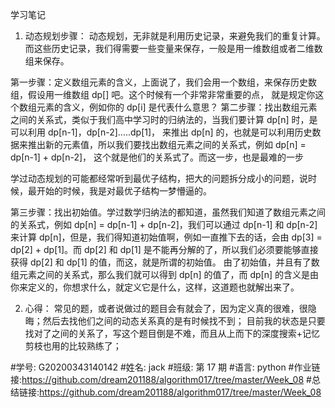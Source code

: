 学习笔记

1. 动态规划步骤：
   动态规划，无非就是利用历史记录，来避免我们的重复计算。而这些历史记录，我们得需要一些变量来保存，一般是用一维数组或者二维数组来保存。

第一步骤：定义数组元素的含义，上面说了，我们会用一个数组，来保存历史数组，假设用一维数组 dp[] 吧。这个时候有一个非常非常重要的点，
就是规定你这个数组元素的含义，例如你的 dp[i] 是代表什么意思？
第二步骤：找出数组元素之间的关系式，类似于我们高中学习时的归纳法的，当我们要计算 dp[n] 时，是可以利用 dp[n-1]，dp[n-2].....dp[1]，
来推出 dp[n] 的，也就是可以利用历史数据来推出新的元素值，所以我们要找出数组元素之间的关系式，例如 dp[n] = dp[n-1] + dp[n-2]，
这个就是他们的关系式了。而这一步，也是最难的一步

学过动态规划的可能都经常听到最优子结构，把大的问题拆分成小的问题，说时候，最开始的时候，我是对最优子结构一梦懵逼的。

第三步骤：找出初始值。学过数学归纳法的都知道，虽然我们知道了数组元素之间的关系式，例如 dp[n] = dp[n-1] + dp[n-2]，我们可以通过 dp[n-1] 和 dp[n-2] 来计算 dp[n]，但是，我们得知道初始值啊，例如一直推下去的话，会由 dp[3] = dp[2] + dp[1]。而 dp[2] 和 dp[1] 是不能再分解的了，所以我们必须要能够直接获得 dp[2] 和 dp[1] 的值，而这，就是所谓的初始值。
由了初始值，并且有了数组元素之间的关系式，那么我们就可以得到 dp[n] 的值了，而 dp[n] 的含义是由你来定义的，你想求什么，就定义它是什么，这样，这道题也就解出来了。

2. 心得：
   常见的题，或者说做过的题目会有就会了，因为定义真的很难，很隐晦；然后去找他们之间的动态关系真的是有时候找不到；
   目前我的状态是只要找对了之间的关系了，写这个题目倒是不难，而且从上而下的深度搜索+记忆剪枝也用的比较熟练了；

#学号: G20200343140142 #姓名: jack #班级: 第 17 期 #语言: python #作业链接:https://github.com/dream201188/algorithm017/tree/master/Week_08 #总结链接:https://github.com/dream201188/algorithm017/tree/master/Week_08
